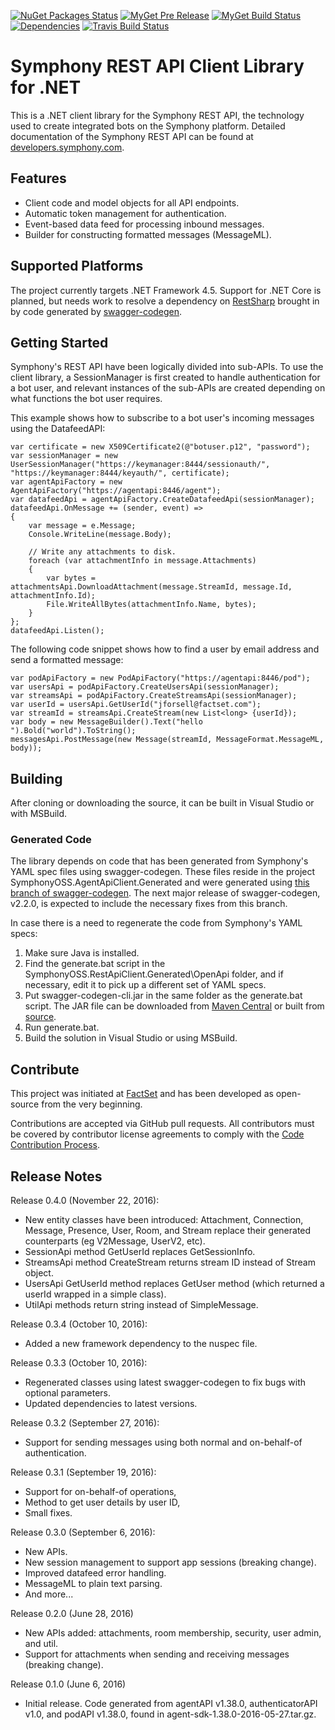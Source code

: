 [![NuGet Packages Status](https://img.shields.io/nuget/v/SymphonyOSS.RestApiClient.svg?maxAge=2592000)](https://www.nuget.org/packages/SymphonyOSS.RestApiClient/)
[![MyGet Pre Release](https://img.shields.io/myget/ssf-feed/v/SymphonyOSS.RestApiClient.svg)](https://www.myget.org/feed/ssf-feed/package/nuget/SymphonyOSS.RestApiClient)
[![MyGet Build Status](https://www.myget.org/BuildSource/Badge/symphonyoss?identifier=5ec51fa6-f346-402c-af7f-3f30c9f40a28)](https://www.myget.org/feed/symphonyoss/package/nuget/SymphonyOSS.RestApiClient)
[![Dependencies](https://www.versioneye.com/user/projects/57b73c371dcdc900430c0b37/badge.svg?style=flat-square)](https://www.versioneye.com/user/projects/57b73c371dcdc900430c0b37?child=summary)
[![Travis Build Status](https://travis-ci.org/symphonyoss/RestApiClient.svg)](https://travis-ci.org/symphonyoss/RestApiClient)

Symphony REST API Client Library for .NET
=========================================

This is a .NET client library for the Symphony REST API, the technology used to create integrated bots on the Symphony platform. Detailed documentation of the Symphony REST API can be found at [developers.symphony.com](https://developers.symphony.com/).

## Features

 * Client code and model objects for all API endpoints.
 * Automatic token management for authentication.
 * Event-based data feed for processing inbound messages.
 * Builder for constructing formatted messages (MessageML).

## Supported Platforms

The project currently targets .NET Framework 4.5. Support for .NET Core is planned, but needs work to resolve a dependency on [RestSharp](https://github.com/restsharp/RestSharp/issues/664) brought in by code generated by [swagger-codegen](https://github.com/swagger-api/swagger-codegen/).

## Getting Started

Symphony's REST API have been logically divided into sub-APIs. To use the client library, a SessionManager is first created to handle authentication for a bot user, and relevant instances of the sub-APIs are created depending on what functions the bot user requires.

This example shows how to subscribe to a bot user's incoming messages using the DatafeedAPI:

```
var certificate = new X509Certificate2(@"botuser.p12", "password");
var sessionManager = new UserSessionManager("https://keymanager:8444/sessionauth/", "https://keymanager:8444/keyauth/", certificate);
var agentApiFactory = new AgentApiFactory("https://agentapi:8446/agent");
var datafeedApi = agentApiFactory.CreateDatafeedApi(sessionManager);
datafeedApi.OnMessage += (sender, event) =>
{
    var message = e.Message;
    Console.WriteLine(message.Body);

    // Write any attachments to disk.
    foreach (var attachmentInfo in message.Attachments)
    {
        var bytes = attachmentsApi.DownloadAttachment(message.StreamId, message.Id, attachmentInfo.Id);
        File.WriteAllBytes(attachmentInfo.Name, bytes);
    }
};
datafeedApi.Listen();
```

The following code snippet shows how to find a user by email address and send a formatted message:

```
var podApiFactory = new PodApiFactory("https://agentapi:8446/pod");
var usersApi = podApiFactory.CreateUsersApi(sessionManager);
var streamsApi = podApiFactory.CreateStreamsApi(sessionManager);
var userId = usersApi.GetUserId("jforsell@factset.com");
var streamId = streamsApi.CreateStream(new List<long> {userId});
var body = new MessageBuilder().Text("hello ").Bold("world").ToString();
messagesApi.PostMessage(new Message(streamId, MessageFormat.MessageML, body));
```

## Building

After cloning or downloading the source, it can be built in Visual Studio or with MSBuild.    

### Generated Code

The library depends on code that has been generated from Symphony's YAML spec files using swagger-codegen. These files reside in the project SymphonyOSS.AgentApiClient.Generated and were generated using [this branch of swagger-codegen](https://github.com/jimschubert/swagger-codegen/tree/cs/req_properties_2584). The next major release of swagger-codegen, v2.2.0, is expected to include the necessary fixes from this branch.

In case there is a need to regenerate the code from Symphony's YAML specs:

 1. Make sure Java is installed.
 2. Find the generate.bat script in the SymphonyOSS.RestApiClient.Generated\OpenApi folder, and if necessary, edit it to pick up a different set of YAML specs.
 3. Put swagger-codegen-cli.jar in the same folder as the generate.bat script. The JAR file can be downloaded from [Maven Central](http://repo1.maven.org/maven2/io/swagger/swagger-codegen-cli/) or built from [source](https://github.com/swagger-api/swagger-codegen).
 4. Run generate.bat.
 5. Build the solution in Visual Studio or using MSBuild.

## Contribute

This project was initiated at [FactSet](https://www.factset.com) and has been developed as open-source from the very beginning.

Contributions are accepted via GitHub pull requests. All contributors must be covered by contributor license agreements to comply with the [Code Contribution Process](https://symphonyoss.atlassian.net/wiki/display/FM/Code+Contribution+Process).

## Release Notes

Release 0.4.0 (November 22, 2016):
 * New entity classes have been introduced: Attachment, Connection, Message, Presence, User, Room, and Stream
   replace their generated counterparts (eg V2Message, UserV2, etc).
 * SessionApi method GetUserId replaces GetSessionInfo.
 * StreamsApi method CreateStream returns stream ID instead of Stream object.
 * UsersApi GetUserId method replaces GetUser method (which returned a userId wrapped in a simple class).
 * UtilApi methods return string instead of SimpleMessage.

Release 0.3.4 (October 10, 2016):

 * Added a new framework dependency to the nuspec file.

Release 0.3.3 (October 10, 2016):

 * Regenerated classes using latest swagger-codegen to fix bugs with optional parameters.
 * Updated dependencies to latest versions.

Release 0.3.2 (September 27, 2016):

 * Support for sending messages using both normal and on-behalf-of authentication.

Release 0.3.1 (September 19, 2016):

 * Support for on-behalf-of operations,
 * Method to get user details by user ID,
 * Small fixes.

Release 0.3.0 (September 6, 2016):

 * New APIs.
 * New session management to support app sessions (breaking change).
 * Improved datafeed error handling.
 * MessageML to plain text parsing.
 * And more...

Release 0.2.0 (June 28, 2016)

 * New APIs added: attachments, room membership, security, user admin, and util.
 * Support for attachments when sending and receiving messages (breaking change).

Release 0.1.0 (June 6, 2016)

 * Initial release. Code generated from agentAPI v1.38.0, authenticatorAPI v1.0, and podAPI v1.38.0, found in agent-sdk-1.38.0-2016-05-27.tar.gz.
